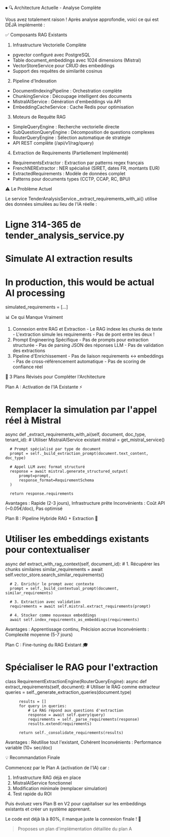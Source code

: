 ⏺ 🔍 Architecture Actuelle - Analyse Complète

  Vous avez totalement raison ! Après analyse approfondie, voici ce qui est DÉJÀ implémenté :

  ✅ Composants RAG Existants

  1. Infrastructure Vectorielle Complète

  - pgvector configuré avec PostgreSQL
  - Table document_embeddings avec 1024 dimensions (Mistral)
  - VectorStoreService pour CRUD des embeddings
  - Support des requêtes de similarité cosinus

  2. Pipeline d'Indexation

  - DocumentIndexingPipeline : Orchestration complète
  - ChunkingService : Découpage intelligent des documents
  - MistralAIService : Génération d'embeddings via API
  - EmbeddingCacheService : Cache Redis pour optimisation

  3. Moteurs de Requête RAG

  - SimpleQueryEngine : Recherche vectorielle directe
  - SubQuestionQueryEngine : Décomposition de questions complexes
  - RouterQueryEngine : Sélection automatique de stratégie
  - API REST complète (/api/v1/rag/query)

  4. Extraction de Requirements (Partiellement Implémenté)

  - RequirementsExtractor : Extraction par patterns regex français
  - FrenchNERExtractor : NER spécialisé (SIRET, dates FR, montants EUR)
  - ExtractedRequirements : Modèle de données complet
  - Patterns pour documents types (CCTP, CCAP, RC, BPU)

  ⚠️ Le Problème Actuel

  Le service TenderAnalysisService._extract_requirements_with_ai() utilise des données simulées au lieu de l'IA réelle :

  # Ligne 314-365 de tender_analysis_service.py
  # Simulate AI extraction results
  # In production, this would be actual AI processing
  simulated_requirements = [...]

  📊 Ce qui Manque Vraiment

  1. Connexion entre RAG et Extraction
    - Le RAG indexe les chunks de texte
    - L'extraction simule les requirements
    - Pas de pont entre les deux !
  2. Prompt Engineering Spécifique
    - Pas de prompts pour extraction structurée
    - Pas de parsing JSON des réponses LLM
    - Pas de validation des extractions
  3. Pipeline d'Enrichissement
    - Pas de liaison requirements ↔ embeddings
    - Pas de cross-référencement automatique
    - Pas de scoring de confiance réel

  🎯 3 Plans Révisés pour Compléter l'Architecture

  Plan A : Activation de l'IA Existante ⚡

  # Remplacer la simulation par l'appel réel à Mistral
  async def _extract_requirements_with_ai(self, document, doc_type, tenant_id):
      # Utiliser MistralAIService existant
      mistral = get_mistral_service()

      # Prompt spécialisé par type de document
      prompt = self._build_extraction_prompt(document.text_content, doc_type)

      # Appel LLM avec format structuré
      response = await mistral.generate_structured_output(
          prompt=prompt,
          response_format=RequirementSchema
      )

      return response.requirements

  Avantages : Rapide (2-3 jours), Infrastructure prête
  Inconvénients : Coût API (~0.05€/doc), Pas optimisé

  Plan B : Pipeline Hybride RAG + Extraction 🔄

  # Utiliser les embeddings existants pour contextualiser
  async def extract_with_rag_context(self, document_id):
      # 1. Récupérer les chunks similaires
      similar_requirements = await self.vector_store.search_similar_requirements()

      # 2. Enrichir le prompt avec contexte
      prompt = self._build_contextual_prompt(document, similar_requirements)

      # 3. Extraction avec validation
      requirements = await self.mistral.extract_requirements(prompt)

      # 4. Stocker comme nouveaux embeddings
      await self.index_requirements_as_embeddings(requirements)

  Avantages : Apprentissage continu, Précision accrue
  Inconvénients : Complexité moyenne (5-7 jours)

  Plan C : Fine-tuning du RAG Existant 🎓

  # Spécialiser le RAG pour l'extraction
  class RequirementExtractionEngine(RouterQueryEngine):
      async def extract_requirements(self, document):
          # Utiliser le RAG comme extracteur
          queries = self._generate_extraction_queries(document.type)

          results = []
          for query in queries:
              # Le RAG répond aux questions d'extraction
              response = await self.query(query)
              requirements = self._parse_requirements(response)
              results.extend(requirements)

          return self._consolidate_requirements(results)

  Avantages : Réutilise tout l'existant, Cohérent
  Inconvénients : Performance variable (10+ sec/doc)

  💡 Recommandation Finale

  Commencez par le Plan A (activation de l'IA) car :
  1. Infrastructure RAG déjà en place
  2. MistralAIService fonctionnel
  3. Modification minimale (remplacer simulation)
  4. Test rapide du ROI

  Puis évoluez vers Plan B en V2 pour capitaliser sur les embeddings existants et créer un système apprenant.

  Le code est déjà là à 80%, il manque juste la connexion finale ! 🚀

> Proposes un plan d'implémentation détaillée du plan A 
